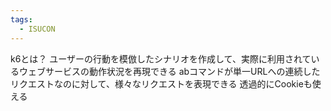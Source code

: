 ```yaml
---
tags:
  - ISUCON
---
```


k6とは？
ユーザーの行動を模倣したシナリオを作成して、実際に利用されているウェブサービスの動作状況を再現できる
abコマンドが単一URLへの連続したリクエストなのに対して、様々なリクエストを表現できる
透過的にCookieも使える